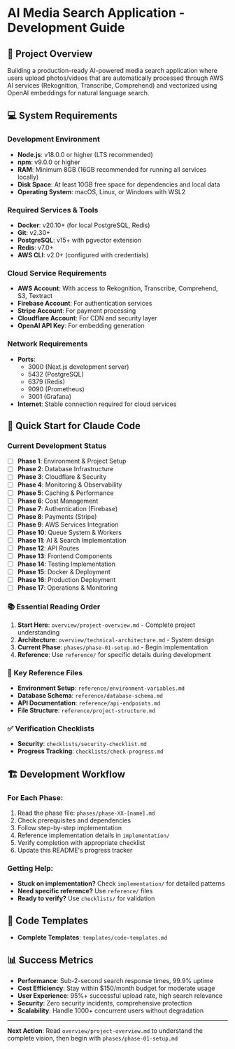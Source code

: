 # AI Media Search Application - Development Guide

## 🎯 Project Overview
Building a production-ready AI-powered media search application where users upload photos/videos that are automatically processed through AWS AI services (Rekognition, Transcribe, Comprehend) and vectorized using OpenAI embeddings for natural language search.

## 💻 System Requirements

### Development Environment
- **Node.js**: v18.0.0 or higher (LTS recommended)
- **npm**: v9.0.0 or higher
- **RAM**: Minimum 8GB (16GB recommended for running all services locally)
- **Disk Space**: At least 10GB free space for dependencies and local data
- **Operating System**: macOS, Linux, or Windows with WSL2

### Required Services & Tools
- **Docker**: v20.10+ (for local PostgreSQL, Redis)
- **Git**: v2.30+
- **PostgreSQL**: v15+ with pgvector extension
- **Redis**: v7.0+
- **AWS CLI**: v2.0+ (configured with credentials)

### Cloud Service Requirements
- **AWS Account**: With access to Rekognition, Transcribe, Comprehend, S3, Textract
- **Firebase Account**: For authentication services
- **Stripe Account**: For payment processing
- **Cloudflare Account**: For CDN and security layer
- **OpenAI API Key**: For embedding generation

### Network Requirements
- **Ports**: 
  - 3000 (Next.js development server)
  - 5432 (PostgreSQL)
  - 6379 (Redis)
  - 9090 (Prometheus)
  - 3001 (Grafana)
- **Internet**: Stable connection required for cloud services

## 🚀 Quick Start for Claude Code

### Current Development Status
- [ ] **Phase 1**: Environment & Project Setup
- [ ] **Phase 2**: Database Infrastructure  
- [ ] **Phase 3**: Cloudflare & Security
- [ ] **Phase 4**: Monitoring & Observability
- [ ] **Phase 5**: Caching & Performance
- [ ] **Phase 6**: Cost Management
- [ ] **Phase 7**: Authentication (Firebase)
- [ ] **Phase 8**: Payments (Stripe)
- [ ] **Phase 9**: AWS Services Integration
- [ ] **Phase 10**: Queue System & Workers
- [ ] **Phase 11**: AI & Search Implementation
- [ ] **Phase 12**: API Routes
- [ ] **Phase 13**: Frontend Components
- [ ] **Phase 14**: Testing Implementation
- [ ] **Phase 15**: Docker & Deployment
- [ ] **Phase 16**: Production Deployment
- [ ] **Phase 17**: Operations & Monitoring

### 📚 Essential Reading Order
1. **Start Here**: `overview/project-overview.md` - Complete project understanding
2. **Architecture**: `overview/technical-architecture.md` - System design
3. **Current Phase**: `phases/phase-01-setup.md` - Begin implementation
4. **Reference**: Use `reference/` for specific details during development

### 🔧 Key Reference Files
- **Environment Setup**: `reference/environment-variables.md`
- **Database Schema**: `reference/database-schema.md`
- **API Documentation**: `reference/api-endpoints.md`
- **File Structure**: `reference/project-structure.md`

### ✅ Verification Checklists
- **Security**: `checklists/security-checklist.md`
- **Progress Tracking**: `checklists/check-progress.md`

## 🏗️ Development Workflow

### For Each Phase:
1. Read the phase file: `phases/phase-XX-[name].md`
2. Check prerequisites and dependencies
3. Follow step-by-step implementation
4. Reference implementation details in `implementation/`
5. Verify completion with appropriate checklist
6. Update this README's progress tracker

### Getting Help:
- **Stuck on implementation?** Check `implementation/` for detailed patterns
- **Need specific reference?** Use `reference/` files
- **Ready to verify?** Use `checklists/` for validation

## 🎨 Code Templates
- **Complete Templates**: `templates/code-templates.md`

## 📊 Success Metrics
- **Performance**: Sub-2-second search response times, 99.9% uptime
- **Cost Efficiency**: Stay within $150/month budget for moderate usage
- **User Experience**: 95%+ successful upload rate, high search relevance
- **Security**: Zero security incidents, comprehensive protection
- **Scalability**: Handle 1000+ concurrent users without degradation

---

**Next Action**: Read `overview/project-overview.md` to understand the complete vision, then begin with `phases/phase-01-setup.md`
